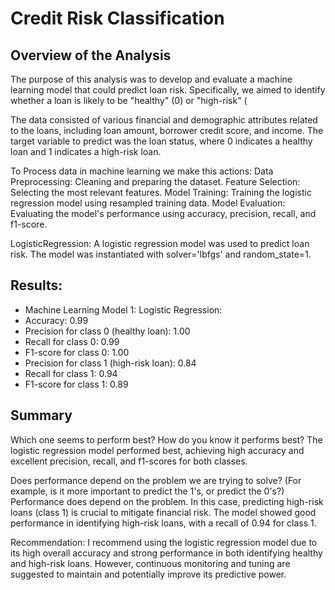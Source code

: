 # Credit Risk Classification

## Overview of the Analysis

The purpose of this analysis was to develop and evaluate a machine learning model that could predict loan risk. Specifically, we aimed to identify whether a loan is likely to be "healthy" (0) or "high-risk" (

The data consisted of various financial and demographic attributes related to the loans, including loan amount, borrower credit score, and income. The target variable to predict was the loan status, where 0 indicates a healthy loan and 1 indicates a high-risk loan.

To Process data in machine learning we make this actions:
Data Preprocessing: Cleaning and preparing the dataset.
Feature Selection: Selecting the most relevant features.
Model Training: Training the logistic regression model using resampled training data.
Model Evaluation: Evaluating the model's performance using accuracy, precision, recall, and f1-score.

LogisticRegression: A logistic regression model was used to predict loan risk. The model was instantiated with solver='lbfgs' and random_state=1.

## Results:

- Machine Learning Model 1: Logistic Regression:
- Accuracy: 0.99
- Precision for class 0 (healthy loan): 1.00
- Recall for class 0: 0.99
- F1-score for class 0: 1.00
- Precision for class 1 (high-risk loan): 0.84
- Recall for class 1: 0.94
- F1-score for class 1: 0.89

## Summary

Which one seems to perform best? How do you know it performs best?
The logistic regression model performed best, achieving high accuracy and excellent precision, recall, and f1-scores for both classes.

Does performance depend on the problem we are trying to solve? (For example, is it more important to predict the 1's, or predict the 0's?)
Performance does depend on the problem. In this case, predicting high-risk loans (class 1) is crucial to mitigate financial risk. The model showed good performance in identifying high-risk loans, with a recall of 0.94 for class 1.

Recommendation:
I recommend using the logistic regression model due to its high overall accuracy and strong performance in both identifying healthy and high-risk loans. However, continuous monitoring and tuning are suggested to maintain and potentially improve its predictive power.

